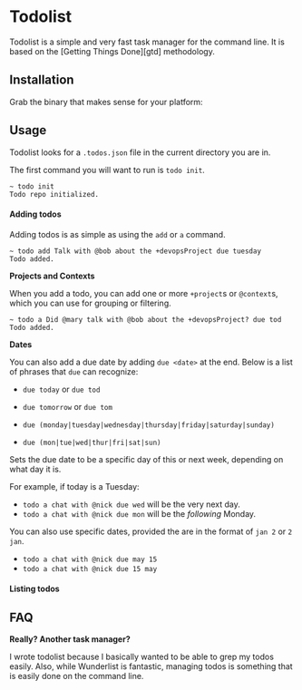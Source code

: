# Todolist

Todolist is a simple and very fast task manager for the command line.  It is based on the [Getting Things Done][gtd] methodology.

## Installation

Grab the binary that makes sense for your platform:

## Usage

Todolist looks for a `.todos.json` file in the current directory you are in.

The first command you will want to run is `todo init`.

```
~ todo init
Todo repo initialized.
```

#### Adding todos

Adding todos is as simple as using the `add` or `a` command.

```
~ todo add Talk with @bob about the +devopsProject due tuesday
Todo added.
```

**Projects and Contexts**

When you add a todo, you can add one or more `+project`s or `@context`s, which you can use for grouping or filtering.

```
~ todo a Did @mary talk with @bob about the +devopsProject? due tod
Todo added.
```

**Dates**

You can also add a due date by adding `due <date>` at the end.  Below is a list of phrases that `due` can recognize:

* `due today` or `due tod`
* `due tomorrow` or `due tom`

* `due (monday|tuesday|wednesday|thursday|friday|saturday|sunday)`
* `due (mon|tue|wed|thur|fri|sat|sun)`

Sets the due date to be a specific day of this or next week, depending on what day it is.

For example, if today is a Tuesday:

* `todo a chat with @nick due wed` will be the very next day.
* `todo a chat with @nick due mon` will be the *following* Monday.

You can also use specific dates, provided the are in the format of `jan 2` or `2 jan`.

* `todo a chat with @nick due may 15`
* `todo a chat with @nick due 15 may`

#### Listing todos

## FAQ

**Really? Another task manager?**

I wrote todolist because I basically wanted to be able to grep my todos easily.  Also, while Wunderlist is fantastic, managing todos is something that is easily done on the command line.
